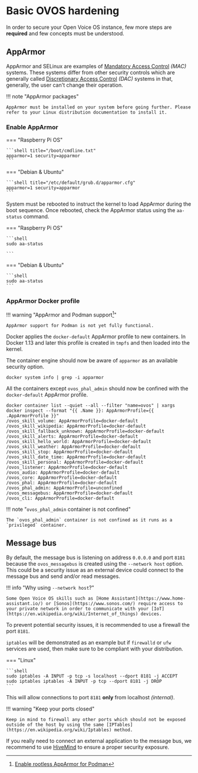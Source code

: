 # Basic OVOS hardening

In order to secure your Open Voice OS instance, few more steps are **required** and few concepts must be understood.

## AppArmor

AppArmor and SELinux are examples of [Mandatory Access Control](https://en.wikipedia.org/wiki/Mandatory_access_control) *(MAC)* systems. These systems differ from other security controls which are generally called [Discretionary Access Control](https://en.wikipedia.org/wiki/Discretionary_access_control) *(DAC)* systems in that, generally, the user can't change their operation.

!!! note "AppArmor packages"

    AppArmor must be installed on your system before going further. Please refer to your Linux distribution documentation to install it.

### Enable AppArmor

=== "Raspberry Pi OS"

    ```shell title="/boot/cmdline.txt"
    apparmor=1 security=apparmor
    ```

=== "Debian & Ubuntu"

    ```shell title="/etc/default/grub.d/apparmor.cfg"
    apparmor=1 security=apparmor
    ```

System must be rebooted to instruct the kernel to load AppArmor during the boot sequence. Once rebooted, check the AppArmor status using the `aa-status` command.

=== "Raspberry Pi OS"

    ```shell
    sudo aa-status

    ```

=== "Debian & Ubuntu"

    ```shell
    sudo aa-status
    ```

### AppArmor Docker profile

!!! warning "AppArmor and Podman support[^1]"

    AppArmor support for Podman is not yet fully functional.

Docker applies the `docker-default` AppArmor profile to new containers. In Docker 1.13 and later this profile is created in `tmpfs` and then loaded into the kernel.

The container engine should now be aware of `apparmor` as an available security option.

```shell
docker system info | grep -i apparmor
```

All the containers except `ovos_phal_admin` should now be confined with the `docker-default` AppArmor profile.

```shell
docker container list --quiet --all --filter "name=ovos" | xargs docker inspect --format "{{ .Name }}: AppArmorProfile={{ .AppArmorProfile }}"
/ovos_skill_volume: AppArmorProfile=docker-default
/ovos_skill_wikipedia: AppArmorProfile=docker-default
/ovos_skill_fallback_unknown: AppArmorProfile=docker-default
/ovos_skill_alerts: AppArmorProfile=docker-default
/ovos_skill_hello_world: AppArmorProfile=docker-default
/ovos_skill_weather: AppArmorProfile=docker-default
/ovos_skill_stop: AppArmorProfile=docker-default
/ovos_skill_date_time: AppArmorProfile=docker-default
/ovos_skill_personal: AppArmorProfile=docker-default
/ovos_listener: AppArmorProfile=docker-default
/ovos_audio: AppArmorProfile=docker-default
/ovos_core: AppArmorProfile=docker-default
/ovos_phal: AppArmorProfile=docker-default
/ovos_phal_admin: AppArmorProfile=unconfined
/ovos_messagebus: AppArmorProfile=docker-default
/ovos_cli: AppArmorProfile=docker-default
```

!!! note "`ovos_phal_admin` container is not confined"

    The `ovos_phal_admin` container is not confined as it runs as a `privileged` container.

## Message bus

By default, the message bus is listening on address `0.0.0.0` and port `8181` because the `ovos_messagebus` is created using the `--network host` option. This could be a security issue as an external device could connect to the message bus and send and/or read messages.

!!! info "Why using `--network host`?"

    Some Open Voice OS skills such as [Home Assistant](https://www.home-assistant.io/) or [Sonos](https://www.sonos.com/) require access to your private network in order to communicate with your [IoT](https://en.wikipedia.org/wiki/Internet_of_things) devices.

To prevent potential security issues, it is recommended to use a firewall the port `8181`.

`iptables` will be demonstrated as an example but if `firewalld` or `ufw` services are used, then make sure to be compliant with your distribution.

=== "Linux"

    ```shell
    sudo iptables -A INPUT -p tcp -s localhost --dport 8181 -j ACCEPT
    sudo iptables iptables -A INPUT -p tcp --dport 8181 -j DROP
    ```

This will allow connections to port `8181` **only** from localhost *(internal)*.

!!! warning "Keep your ports closed"

    Keep in mind to firewall any other ports which should not be exposed outside of the host by using the same [IPTables](https://en.wikipedia.org/wiki/Iptables) method.

If you really need to connect an external application to the message bus, we recommend to use [HiveMind](../../../about/glossary/terms.md#hivemind) to ensure a proper security exposure.

[^1]: [Enable rootless AppArmor for Podman](https://github.com/containers/podman/pull/19303)
